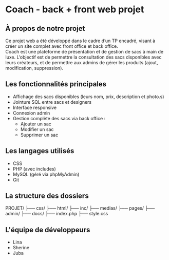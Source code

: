 # Coach - back + front web projet

## À propos de notre projet

Ce projet web a été développé dans le cadre d’un TP encadré, visant à créer un site complet avec front office et back office.  
Coach est une plateforme de présentation et de gestion de sacs à main de luxe.
L’objectif est de permettre la consultation des sacs disponibles avec leurs créateurs, et de permettre aux admins de gérer les produits (ajout, modification, suppression).


## Les fonctionnalités principales

- Affichage des sacs disponibles (leurs nom, prix, description et photo.s)
- Jointure SQL entre sacs et designers
- Interface responsive
- Connexion admin
- Gestion complète des sacs via back office :
  - Ajouter un sac
  - Modifier un sac
  - Supprimer un sac


## Les langages utilisés

- CSS
- PHP (avec includes)
- MySQL (géré via phpMyAdmin)
- Git


## La structure des dossiers

PROJET/ 
├── css/ 
├── html/ 
├── inc/ 
├── medias/ 
├── pages/ 
├── admin/ 
├── docs/ 
├── index.php 
├── style.css

## L'équipe de développeurs

- Lina
- Sherine
- Juba

